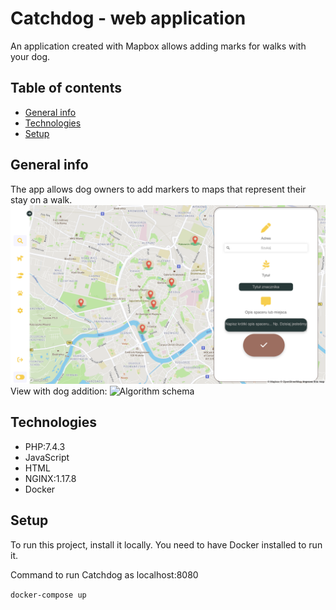 # Catchdog - web application 

An application created with Mapbox allows adding marks for walks with your dog.

## Table of contents
* [General info](#general-info)
* [Technologies](#technologies)
* [Setup](#setup)

## General info

The app allows dog owners to add markers to maps that represent their stay on a walk.
![Algorithm schema](/public/img/walks_screen.png)
View with dog addition:
![Algorithm schema](/public/img/add_dog_screen.png)

## Technologies

* PHP:7.4.3
* JavaScript
* HTML
* NGINX:1.17.8
* Docker

## Setup

To run this project, install it locally.
You need to have Docker installed to run it.

Command to run Catchdog as localhost:8080

`docker-compose up`

